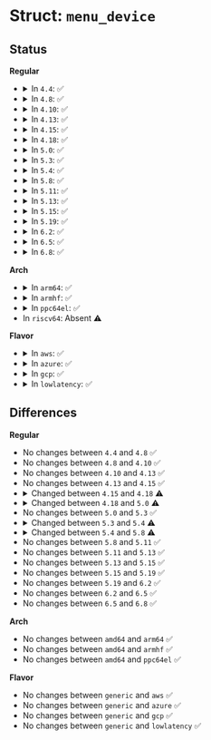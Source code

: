 # Struct: <code>menu_device</code>

## Status
<b>Regular</b>
<ul>
<li>
<details>
<summary>In <code>4.4</code>: ✅</summary>

```c
struct menu_device {
    int last_state_idx;
    int needs_update;
    unsigned int next_timer_us;
    unsigned int predicted_us;
    unsigned int bucket;
    unsigned int correction_factor[12];
    unsigned int intervals[8];
    int interval_ptr;
};
```
</details>
</li>
<li>
<details>
<summary>In <code>4.8</code>: ✅</summary>

```c
struct menu_device {
    int last_state_idx;
    int needs_update;
    unsigned int next_timer_us;
    unsigned int predicted_us;
    unsigned int bucket;
    unsigned int correction_factor[12];
    unsigned int intervals[8];
    int interval_ptr;
};
```
</details>
</li>
<li>
<details>
<summary>In <code>4.10</code>: ✅</summary>

```c
struct menu_device {
    int last_state_idx;
    int needs_update;
    unsigned int next_timer_us;
    unsigned int predicted_us;
    unsigned int bucket;
    unsigned int correction_factor[12];
    unsigned int intervals[8];
    int interval_ptr;
};
```
</details>
</li>
<li>
<details>
<summary>In <code>4.13</code>: ✅</summary>

```c
struct menu_device {
    int last_state_idx;
    int needs_update;
    unsigned int next_timer_us;
    unsigned int predicted_us;
    unsigned int bucket;
    unsigned int correction_factor[12];
    unsigned int intervals[8];
    int interval_ptr;
};
```
</details>
</li>
<li>
<details>
<summary>In <code>4.15</code>: ✅</summary>

```c
struct menu_device {
    int last_state_idx;
    int needs_update;
    unsigned int next_timer_us;
    unsigned int predicted_us;
    unsigned int bucket;
    unsigned int correction_factor[12];
    unsigned int intervals[8];
    int interval_ptr;
};
```
</details>
</li>
<li>
<details>
<summary>In <code>4.18</code>: ✅</summary>

```c
struct menu_device {
    int last_state_idx;
    int needs_update;
    int tick_wakeup;
    unsigned int next_timer_us;
    unsigned int predicted_us;
    unsigned int bucket;
    unsigned int correction_factor[12];
    unsigned int intervals[8];
    int interval_ptr;
};
```
</details>
</li>
<li>
<details>
<summary>In <code>5.0</code>: ✅</summary>

```c
struct menu_device {
    int last_state_idx;
    int needs_update;
    int tick_wakeup;
    unsigned int next_timer_us;
    unsigned int bucket;
    unsigned int correction_factor[12];
    unsigned int intervals[8];
    int interval_ptr;
};
```
</details>
</li>
<li>
<details>
<summary>In <code>5.3</code>: ✅</summary>

```c
struct menu_device {
    int last_state_idx;
    int needs_update;
    int tick_wakeup;
    unsigned int next_timer_us;
    unsigned int bucket;
    unsigned int correction_factor[12];
    unsigned int intervals[8];
    int interval_ptr;
};
```
</details>
</li>
<li>
<details>
<summary>In <code>5.4</code>: ✅</summary>

```c
struct menu_device {
    int needs_update;
    int tick_wakeup;
    unsigned int next_timer_us;
    unsigned int bucket;
    unsigned int correction_factor[12];
    unsigned int intervals[8];
    int interval_ptr;
};
```
</details>
</li>
<li>
<details>
<summary>In <code>5.8</code>: ✅</summary>

```c
struct menu_device {
    int needs_update;
    int tick_wakeup;
    u64 next_timer_ns;
    unsigned int bucket;
    unsigned int correction_factor[12];
    unsigned int intervals[8];
    int interval_ptr;
};
```
</details>
</li>
<li>
<details>
<summary>In <code>5.11</code>: ✅</summary>

```c
struct menu_device {
    int needs_update;
    int tick_wakeup;
    u64 next_timer_ns;
    unsigned int bucket;
    unsigned int correction_factor[12];
    unsigned int intervals[8];
    int interval_ptr;
};
```
</details>
</li>
<li>
<details>
<summary>In <code>5.13</code>: ✅</summary>

```c
struct menu_device {
    int needs_update;
    int tick_wakeup;
    u64 next_timer_ns;
    unsigned int bucket;
    unsigned int correction_factor[12];
    unsigned int intervals[8];
    int interval_ptr;
};
```
</details>
</li>
<li>
<details>
<summary>In <code>5.15</code>: ✅</summary>

```c
struct menu_device {
    int needs_update;
    int tick_wakeup;
    u64 next_timer_ns;
    unsigned int bucket;
    unsigned int correction_factor[12];
    unsigned int intervals[8];
    int interval_ptr;
};
```
</details>
</li>
<li>
<details>
<summary>In <code>5.19</code>: ✅</summary>

```c
struct menu_device {
    int needs_update;
    int tick_wakeup;
    u64 next_timer_ns;
    unsigned int bucket;
    unsigned int correction_factor[12];
    unsigned int intervals[8];
    int interval_ptr;
};
```
</details>
</li>
<li>
<details>
<summary>In <code>6.2</code>: ✅</summary>

```c
struct menu_device {
    int needs_update;
    int tick_wakeup;
    u64 next_timer_ns;
    unsigned int bucket;
    unsigned int correction_factor[12];
    unsigned int intervals[8];
    int interval_ptr;
};
```
</details>
</li>
<li>
<details>
<summary>In <code>6.5</code>: ✅</summary>

```c
struct menu_device {
    int needs_update;
    int tick_wakeup;
    u64 next_timer_ns;
    unsigned int bucket;
    unsigned int correction_factor[12];
    unsigned int intervals[8];
    int interval_ptr;
};
```
</details>
</li>
<li>
<details>
<summary>In <code>6.8</code>: ✅</summary>

```c
struct menu_device {
    int needs_update;
    int tick_wakeup;
    u64 next_timer_ns;
    unsigned int bucket;
    unsigned int correction_factor[12];
    unsigned int intervals[8];
    int interval_ptr;
};
```
</details>
</li>
</ul>
<b>Arch</b>
<ul>
<li>
<details>
<summary>In <code>arm64</code>: ✅</summary>

```c
struct menu_device {
    int needs_update;
    int tick_wakeup;
    unsigned int next_timer_us;
    unsigned int bucket;
    unsigned int correction_factor[12];
    unsigned int intervals[8];
    int interval_ptr;
};
```
</details>
</li>
<li>
<details>
<summary>In <code>armhf</code>: ✅</summary>

```c
struct menu_device {
    int needs_update;
    int tick_wakeup;
    unsigned int next_timer_us;
    unsigned int bucket;
    unsigned int correction_factor[12];
    unsigned int intervals[8];
    int interval_ptr;
};
```
</details>
</li>
<li>
<details>
<summary>In <code>ppc64el</code>: ✅</summary>

```c
struct menu_device {
    int needs_update;
    int tick_wakeup;
    unsigned int next_timer_us;
    unsigned int bucket;
    unsigned int correction_factor[12];
    unsigned int intervals[8];
    int interval_ptr;
};
```
</details>
</li>
<li>
In <code>riscv64</code>: Absent ⚠️
</li>
</ul>
<b>Flavor</b>
<ul>
<li>
<details>
<summary>In <code>aws</code>: ✅</summary>

```c
struct menu_device {
    int needs_update;
    int tick_wakeup;
    unsigned int next_timer_us;
    unsigned int bucket;
    unsigned int correction_factor[12];
    unsigned int intervals[8];
    int interval_ptr;
};
```
</details>
</li>
<li>
<details>
<summary>In <code>azure</code>: ✅</summary>

```c
struct menu_device {
    int needs_update;
    int tick_wakeup;
    unsigned int next_timer_us;
    unsigned int bucket;
    unsigned int correction_factor[12];
    unsigned int intervals[8];
    int interval_ptr;
};
```
</details>
</li>
<li>
<details>
<summary>In <code>gcp</code>: ✅</summary>

```c
struct menu_device {
    int needs_update;
    int tick_wakeup;
    unsigned int next_timer_us;
    unsigned int bucket;
    unsigned int correction_factor[12];
    unsigned int intervals[8];
    int interval_ptr;
};
```
</details>
</li>
<li>
<details>
<summary>In <code>lowlatency</code>: ✅</summary>

```c
struct menu_device {
    int needs_update;
    int tick_wakeup;
    unsigned int next_timer_us;
    unsigned int bucket;
    unsigned int correction_factor[12];
    unsigned int intervals[8];
    int interval_ptr;
};
```
</details>
</li>
</ul>

## Differences
<b>Regular</b>
<ul>
<li>
No changes between <code>4.4</code> and <code>4.8</code> ✅
</li>
<li>
No changes between <code>4.8</code> and <code>4.10</code> ✅
</li>
<li>
No changes between <code>4.10</code> and <code>4.13</code> ✅
</li>
<li>
No changes between <code>4.13</code> and <code>4.15</code> ✅
</li>
<li>
<details>
<summary>Changed between <code>4.15</code> and <code>4.18</code> ⚠️</summary>
<ul>
<li>
<b>Field added. </b>
<code>int tick_wakeup</code>
</li>
</ul>
</details>
</li>
<li>
<details>
<summary>Changed between <code>4.18</code> and <code>5.0</code> ⚠️</summary>
<ul>
<li>
<b>Field removed. </b>
<code>unsigned int predicted_us</code>
</li>
</ul>
</details>
</li>
<li>
No changes between <code>5.0</code> and <code>5.3</code> ✅
</li>
<li>
<details>
<summary>Changed between <code>5.3</code> and <code>5.4</code> ⚠️</summary>
<ul>
<li>
<b>Field removed. </b>
<code>int last_state_idx</code>
</li>
</ul>
</details>
</li>
<li>
<details>
<summary>Changed between <code>5.4</code> and <code>5.8</code> ⚠️</summary>
<ul>
<li>
<b>Field added. </b>
<code>u64 next_timer_ns</code>
</li>
<li>
<b>Field removed. </b>
<code>unsigned int next_timer_us</code>
</li>
</ul>
</details>
</li>
<li>
No changes between <code>5.8</code> and <code>5.11</code> ✅
</li>
<li>
No changes between <code>5.11</code> and <code>5.13</code> ✅
</li>
<li>
No changes between <code>5.13</code> and <code>5.15</code> ✅
</li>
<li>
No changes between <code>5.15</code> and <code>5.19</code> ✅
</li>
<li>
No changes between <code>5.19</code> and <code>6.2</code> ✅
</li>
<li>
No changes between <code>6.2</code> and <code>6.5</code> ✅
</li>
<li>
No changes between <code>6.5</code> and <code>6.8</code> ✅
</li>
</ul>
<b>Arch</b>
<ul>
<li>
No changes between <code>amd64</code> and <code>arm64</code> ✅
</li>
<li>
No changes between <code>amd64</code> and <code>armhf</code> ✅
</li>
<li>
No changes between <code>amd64</code> and <code>ppc64el</code> ✅
</li>
</ul>
<b>Flavor</b>
<ul>
<li>
No changes between <code>generic</code> and <code>aws</code> ✅
</li>
<li>
No changes between <code>generic</code> and <code>azure</code> ✅
</li>
<li>
No changes between <code>generic</code> and <code>gcp</code> ✅
</li>
<li>
No changes between <code>generic</code> and <code>lowlatency</code> ✅
</li>
</ul>
